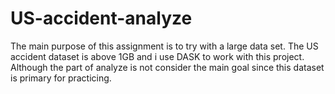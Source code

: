 # US-accident-analyze
The main purpose of this assignment is to try with a large data set.
The US accident dataset is above 1GB and i use DASK to work with this project. Although the part of analyze is not consider the main goal since this dataset is primary for practicing.
